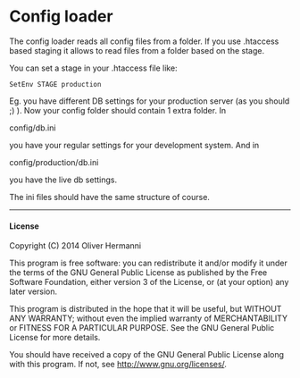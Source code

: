 Config loader
=============
The config loader reads all config files from a folder. If you use
.htaccess based staging it allows to read files from a folder based
on the stage.

You can set a stage in your .htaccess file like:

    SetEnv STAGE production

Eg. you have different DB settings for your production server (as you
should ;) ). Now your config folder should contain 1 extra folder. In

config/db.ini

you have your regular settings for your development system. And in

config/production/db.ini

you have the live db settings.

The ini files should have the same structure of course.

***

#### License

Copyright (C) 2014 Oliver Hermanni

This program is free software: you can redistribute it and/or modify
it under the terms of the GNU General Public License as published by
the Free Software Foundation, either version 3 of the License, or
(at your option) any later version.

This program is distributed in the hope that it will be useful,
but WITHOUT ANY WARRANTY; without even the implied warranty of
MERCHANTABILITY or FITNESS FOR A PARTICULAR PURPOSE.  See the
GNU General Public License for more details.

You should have received a copy of the GNU General Public License
along with this program.  If not, see <http://www.gnu.org/licenses/>.